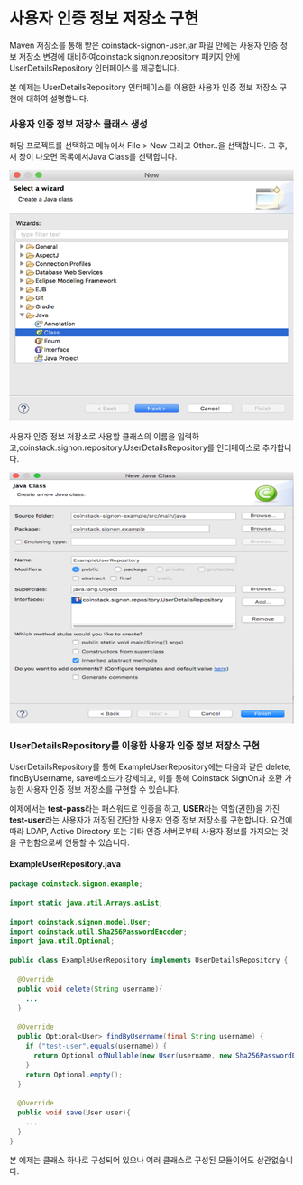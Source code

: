 # 사용자 인증 정보 저장소 구현

Maven 저장소를 통해 받은 coinstack-signon-user.jar 파일 안에는 사용자 인증 정보 저장소 변경에 대비하여coinstack.signon.repository 패키지 안에 UserDetailsRepository 인터페이스를 제공합니다.

본 예제는 UserDetailsRepository 인터페이스를 이용한 사용자 인증 정보 저장소 구현에 대하여 설명합니다.

### 사용자 인증 정보 저장소 클래스 생성

해당 프로젝트를 선택하고 메뉴에서 File &gt; New 그리고 Other..을 선택합니다. 그 후, 새 창이 나오면 목록에서Java Class를 선택합니다.

![](../../.gitbook/assets/utilization/user_repository/repo_create_class1.png)

사용자 인증 정보 저장소로 사용할 클래스의 이름을 입력하고,coinstack.signon.repository.UserDetailsRepository를 인터페이스로 추가합니다.

![](../../.gitbook/assets/utilization/user_repository/repo_create_class2.png)

### UserDetailsRepository를 이용한 사용자 인증 정보 저장소 구현

UserDetailsRepository를 통해 ExampleUserRepository에는 다음과 같은 delete, findByUsername, save메소드가 강제되고, 이를 통해 Coinstack SignOn과 호환 가능한 사용자 인증 정보 저장소를 구현할 수 있습니다.

예제에서는 **test-pass**라는 패스워드로 인증을 하고, **USER**라는 역할\(권한\)을 가진 **test-user**라는 사용자가 저장된 간단한 사용자 인증 정보 저장소를 구현합니다. 요건에 따라 LDAP, Active Directory 또는 기타 인증 서버로부터 사용자 정보를 가져오는 것을 구현함으로써 연동할 수 있습니다.

#### ExampleUserRepository.java

```java
package coinstack.signon.example;

import static java.util.Arrays.asList;

import coinstack.signon.model.User;
import coinstack.util.Sha256PasswordEncoder;
import java.util.Optional;

public class ExampleUserRepository implements UserDetailsRepository {

  @Override
  public void delete(String username){
    ...
  }

  @Override
  public Optional<User> findByUsername(final String username) {
    if ("test-user".equals(username)) {
      return Optional.ofNullable(new User(username, new Sha256PasswordEncoder().encode("test-pass"), asList("USER")));
    }
    return Optional.empty();
  }

  @Override
  public void save(User user){
    ...
  }
}
```

본 예제는 클래스 하나로 구성되어 있으나 여러 클래스로 구성된 모듈이어도 상관없습니다.

